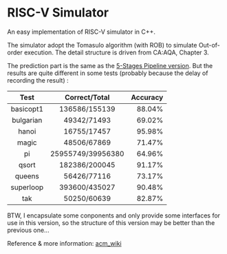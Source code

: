 # RISC-V Simulator
An easy implementation of RISC-V simulator in C++.

The simulator adopt the Tomasulo algorithm (with ROB) to simulate Out-of-order execution. The detail structure is driven from CA:AQA, Chapter 3.

The prediction part is the same as the [5-Stages Pipeline version](https://github.com/Edersnow/RISCV_5-Stages-Pipeline-Version). But the results are quite different in some tests (probably because the delay of recording the result) :

|Test|Correct/Total|Accuracy|
|:--:|:-----------:|-------:|
|basicopt1|136586/155139|88.04%|
|bulgarian|49342/71493|69.02%|
|hanoi|16755/17457|95.98%|
|magic|48506/67869|71.47%|
|pi|25955749/39956380|64.96%|
|qsort|182386/200045|91.17%|
|queens|56426/77116|73.17%|
|superloop|393600/435027|90.48%|
|tak|50250/60639|82.87%|

BTW, I encapsulate some conponents and only provide some interfaces for use in this version, so the structure of this version may be better than the previous one...

Reference & more information: [acm_wiki](https://acm.sjtu.edu.cn/wiki/PPCA_2020)